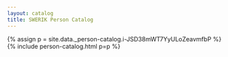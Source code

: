 ```yaml
---
layout: catalog
title: SWERIK Person Catalog
---
```

{% assign p = site.data._person-catalog.i-JSD38mWT7YyULoZeavmfbP %}
{% include person-catalog.html p=p %}

